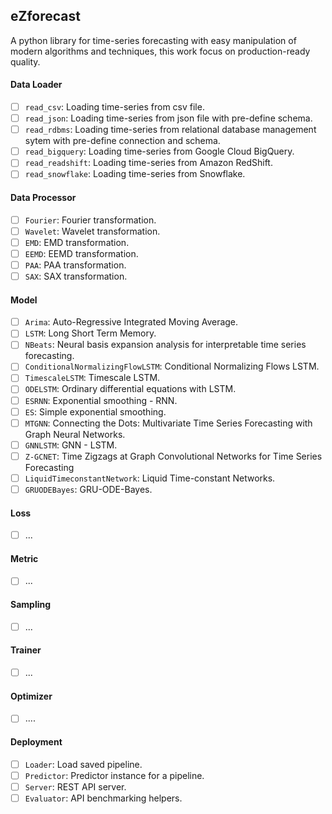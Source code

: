 ## eZforecast

A python library for time-series forecasting with easy manipulation of modern algorithms and techniques, this work focus on production-ready quality.

#### Data Loader
- [ ] `read_csv`: Loading time-series from csv file.
- [ ] `read_json`: Loading time-series from json file with pre-define schema.
- [ ] `read_rdbms`: Loading time-series from relational database management sytem with pre-define connection and schema.
- [ ] `read_bigquery`: Loading time-series from Google Cloud BigQuery.
- [ ] `read_readshift`: Loading time-series from Amazon RedShift.
- [ ] `read_snowflake`: Loading time-series from Snowflake.

#### Data Processor
- [ ] `Fourier`: Fourier transformation.
- [ ] `Wavelet`: Wavelet transformation.
- [ ] `EMD`: EMD transformation.
- [ ] `EEMD`: EEMD transformation.
- [ ] `PAA`: PAA transformation.
- [ ] `SAX`: SAX transformation.

#### Model
- [ ] `Arima`: Auto-Regressive Integrated Moving Average.
- [ ] `LSTM`: Long Short Term Memory.
- [ ] `NBeats`: Neural basis expansion analysis for interpretable time series forecasting.
- [ ] `ConditionalNormalizingFlowLSTM`: Conditional Normalizing Flows LSTM.
- [ ] `TimescaleLSTM`: Timescale LSTM.
- [ ] `ODELSTM`: Ordinary differential equations with LSTM.
- [ ] `ESRNN`: Exponential smoothing - RNN. 
- [ ] `ES`: Simple exponential smoothing.
- [ ] `MTGNN`: Connecting the Dots: Multivariate Time Series Forecasting with Graph Neural Networks.
- [ ] `GNNLSTM`: GNN - LSTM.
- [ ] `Z-GCNET`: Time Zigzags at Graph Convolutional Networks for Time Series Forecasting
- [ ] `LiquidTimeconstantNetwork`: Liquid Time-constant Networks.
- [ ] `GRUODEBayes`: GRU-ODE-Bayes.

#### Loss
- [ ] ...

#### Metric
- [ ] ...

#### Sampling
- [ ] ...

#### Trainer
- [ ] ...

#### Optimizer
- [ ] ....

#### Deployment
- [ ] `Loader`: Load saved pipeline.
- [ ] `Predictor`: Predictor instance for a pipeline.
- [ ] `Server`: REST API server.
- [ ] `Evaluator`: API benchmarking helpers.

